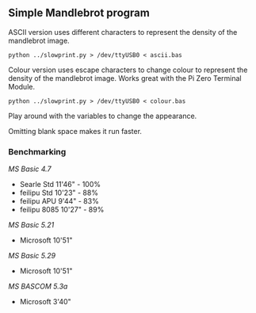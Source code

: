 ## Simple Mandlebrot program

ASCII version uses different characters to represent the density of the mandlebrot image.

`python ../slowprint.py > /dev/ttyUSB0 < ascii.bas`

Colour version uses escape characters to change colour to represent the density of the mandlebrot image.  Works great with the Pi Zero Terminal Module.

`python ../slowprint.py > /dev/ttyUSB0 < colour.bas`

Play around with the variables to change the appearance.

Omitting blank space makes it run faster.

### Benchmarking

_MS Basic 4.7_

- Searle  Std  11'46"  - 100%<br>
- feilipu Std  10'23"  -  88%<br>
- feilipu APU   9'44"  -  83%<br>
- feilipu 8085 10'27"  -  89%

_MS Basic 5.21_

- Microsoft  10'51"

_MS Basic 5.29_

- Microsoft  10'51"

_MS BASCOM 5.3a_

- Microsoft  3'40"
